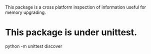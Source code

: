 This package is a cross platform inspection of information useful for memory upgrading.

# This package is under unittest.
python -m unittest discover
